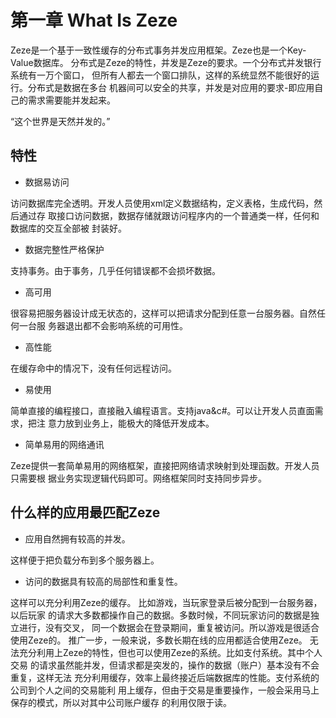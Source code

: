 # 第一章 What Is Zeze

Zeze是一个基于一致性缓存的分布式事务并发应用框架。Zeze也是一个Key-Value数据库。
分布式是Zeze的特性，并发是Zeze的要求。一个分布式并发银行系统有一万个窗口，
但所有人都去一个窗口排队，这样的系统显然不能很好的运行。分布式是数据在多台
机器间可以安全的共享，并发是对应用的要求-即应用自己的需求需要能并发起来。

“这个世界是天然并发的。”

## 特性

* 数据易访问

访问数据库完全透明。开发人员使用xml定义数据结构，定义表格，生成代码，然后通过存
取接口访问数据，数据存储就跟访问程序内的一个普通类一样，任何和数据库的交互全部被
封装好。

* 数据完整性严格保护

支持事务。由于事务，几乎任何错误都不会损坏数据。

* 高可用

很容易把服务器设计成无状态的，这样可以把请求分配到任意一台服务器。自然任何一台服
务器退出都不会影响系统的可用性。

* 高性能

在缓存命中的情况下，没有任何远程访问。

* 易使用

简单直接的编程接口，直接融入编程语言。支持java&amp;c#。可以让开发人员直面需求，把注
意力放到业务上，能极大的降低开发成本。

* 简单易用的网络通讯

Zeze提供一套简单易用的网络框架，直接把网络请求映射到处理函数。开发人员只需要根
据业务实现逻辑代码即可。网络框架同时支持同步异步。

## 什么样的应用最匹配Zeze

* 应用自然拥有较高的并发。

这样便于把负载分布到多个服务器上。

* 访问的数据具有较高的局部性和重复性。

这样可以充分利用Zeze的缓存。 比如游戏，当玩家登录后被分配到一台服务器，以后玩家
的请求大多数都操作自己的数据。多数时候，不同玩家访问的数据是独立进行，没有交叉，
同一个数据会在登录期间，重复被访问。所以游戏是很适合使用Zeze的。
推广一步，一般来说，多数长期在线的应用都适合使用Zeze。
无法充分利用上Zeze的特性，但也可以使用Zeze的系统。比如支付系统。其中个人交易
的请求虽然能并发，但请求都是突发的，操作的数据（账户）基本没有不会重复，这样无法
充分利用缓存，效率上最终接近后端数据库的性能。支付系统的公司到个人之间的交易能利
用上缓存，但由于交易是重要操作，一般会采用马上保存的模式，所以对其中公司账户缓存
的利用仅限于读。

